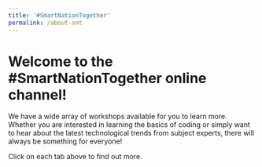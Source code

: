```yaml
---
title: '#SmartNationTogether'
permalink: /about-snt
---
```

# Welcome to the **#SmartNationTogether** online channel! 

We have a wide array of workshops available for you to learn more. Whether you are interested in learning the basics of coding or simply want to hear about the latest technological trends from subject experts, there will always be something for everyone! 

Click on each tab above to find out more.